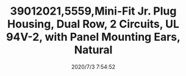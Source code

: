 ﻿---
layout: post 
title: 39012021,5559,Mini-Fit Jr. Plug Housing, Dual Row, 2 Circuits, UL 94V-2, with Panel Mounting Ears, Natural
tags: 5557
categories: housing-terminal
overview: Mini-Fit Jr. Plug Housing, Dual Row, 2 Circuits, UL 94V-2, with Panel Mounting Ears, Natural
series: 5557
part_number: 39012021
thumb_img: static/202007/418-thumb-20200703155534.jpg
small_img: static/202007/418-20200703155534.jpg
date: 2020/7/3 7:54:52
---



